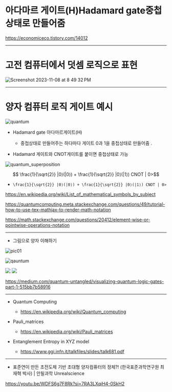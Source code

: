 # 아다마르 게이트(H)Hadamard gate중첩상태로 만들어줌

https://economiceco.tistory.com/14012

<hr>

# 고전 컴퓨터에서 덧셈 로직으로 표현

![Screenshot 2023-11-08 at 8 49 32 PM](https://github.com/YoungHaKim7/Cpp_Training/assets/67513038/64ed157a-b4bd-433c-8869-9a93d42fa70f)

<hr>

# 양자 컴퓨터 로직 게이트 예시 

![quantum](https://github.com/YoungHaKim7/Cpp_Training/assets/67513038/59d6a894-e21d-4b3a-8d3f-05d2deb9ff89)

- Hadamard gate 아다마르게이트(H) 
  - 중첩상태로 만들어주는 하다마다 게이트 0과 1을 중첩상태로 만들어줌 .

- Hadamard 게이트와 CNOT게이트를 붙이면 중첩상태로 가능 

![quantum_superposition](https://github.com/YoungHaKim7/Cpp_Training/assets/67513038/fe4b79e9-f2e6-4de6-9917-03feee66355a)

```math

\frac{1}{\sqrt{2}} |0⟩(|0⟩) + \frac{1}{\sqrt{2}} |0⟩(|1⟩) CNOT | 0>
```

- ``` \frac{1}{\sqrt{2}} |0⟩(|0⟩) + \frac{1}{\sqrt{2}} |0⟩(|1⟩) CNOT | 0> ```

https://en.wikipedia.org/wiki/List_of_mathematical_symbols_by_subject

https://quantumcomputing.meta.stackexchange.com/questions/49/tutorial-how-to-use-tex-mathjax-to-render-math-notation

https://math.stackexchange.com/questions/20412/element-wise-or-pointwise-operations-notation

<hr>

- 그림으로 양자 이해하기 

![pic01](https://github.com/YoungHaKim7/Cpp_Training/assets/67513038/1b30816a-838e-4785-8a43-eedc2e430516)


![qauntum](https://github.com/YoungHaKim7/Cpp_Training/assets/67513038/058f56ed-9203-4c68-8788-53d040c4687e)


<img src="https://miro.medium.com/v2/resize:fit:720/format:webp/1*3coG-0hl3foXn3ZCU4KnBw.jpeg" />

<img src="https://miro.medium.com/v2/resize:fit:720/format:webp/1*2Hkbm7QIyBQfc8vKX7S9vw.jpeg" />

https://medium.com/quantum-untangled/visualizing-quantum-logic-gates-part-1-515bb7b58916

<hr>


- Quantum Computing
  - https://en.wikipedia.org/wiki/Quantum_computing

- Pauli_matrices
  - https://en.wikipedia.org/wiki/Pauli_matrices

- Entanglement Entropy in XYZ model
  - https://www.ggi.infn.it/talkfiles/slides/talk681.pdf

<hr>

- 표준연이 만든 초전도체 기반 초대형 양자컴퓨터의 정체?! (한국표준과학연구원 최재혁 박사) | 안될과학 Unrealscience

https://youtu.be/WDFS6g7F8Rk?si=7RA3LXqiH4-0SkH2
